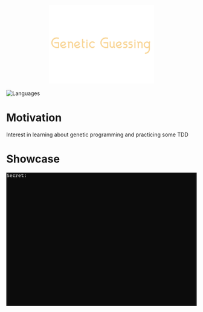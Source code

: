 <p align="center">
  <img src="https://github.com/Nizar1999/Genetic-Guessing/blob/main/screenshots/Banner.png" width = 55%; height=55% />
</p>


![Languages](https://img.shields.io/badge/-C++-%23F9D697?style=for-the-badge&logo=cplusplus) 

# Motivation
Interest in learning about genetic programming and practicing some TDD

# Showcase
![screen-gif](./screenshots/showcase.gif)
